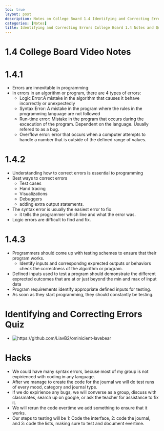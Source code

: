 ```yaml
---
toc: true
layout: post
description: Notes on College Board 1.4 Identifying and Correcting Errors and quiz.
categories: [Notes]
title: Identifying and Correcting Errors College Board 1.4 Notes and Quiz
---
```


# 1.4 College Board Video Notes

# 1.4.1
- Errors are innevitable in programming
- In errors in an algorithm or program, there are 4 types of errors:
    - Logic Error:A mistake in the algorithm that causes it behave incorrectly or unexpectedly
    - Syntax Error: A mistake in the program where the rules in the programming language are not followed
    - Run-time error: Mistake in the program that occurs during the excecution of the program. Dependent on the language. Usually refered to as a bug.
    - Overflow error: error that occurs when a computer attempts to handle a number that is outside of the defined range of values.

# 1.4.2
- Understanding how to correct errors is essential to programming
- Best ways to correct errors
    - Test cases
    - Hand tracing
    - Visualizations
    - Debuggers
    - adding extra output statements.
- The syntax error is usually the easiest error to fix
    - it tells the programmer which line and what the error was.
- Logic errors are difficult to find and fix.

# 1.4.3
- Programmers should come up with testing schemes to ensure that their program works.
    - Identify inputs and correspondng exprected outputs or behaviors check the correctness of the algorithm or program.
- Defined inputs used to test a program should demonstrate the different exprected outcomes that are at or just beyond the min and max of input data
- Program requirements identify appropriate defined inputs for testing.
- As soon as they start programming, they should constantly be testing.


# Identifying and Correcting Errors Quiz
- ![]({{site.baseurl}}/images/CBICEquiz.png "https://github.com/LiavB2/ominicient-lavebear")

# Hacks 
- We could have many syntax errors, becuse most of my group is not expirienced with coding in any language.
- After we manage to create the code for the journal we will do test runs of every mood, category and journal type.
- If we do expirience any bugs, we will converse as a group, discuss with classmates, search up on google, or ask the teacher for assistance to fix it.
- We will rerun the code evertime we add something to ensure that it works.
- Our steps to testing will be 1: Code the interface, 2: code the journal, and 3: code the lists, making sure to test and document evertime.

